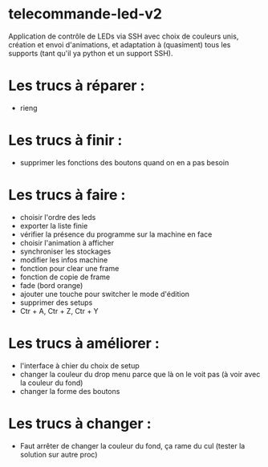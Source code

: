# telecommande-led-v2

Application de contrôle de LEDs via SSH avec choix de couleurs unis, création et envoi d'animations, et adaptation à (quasiment) tous les supports (tant qu'il ya python et un support SSH).

# Les trucs à réparer :
- rieng

# Les trucs à finir :
- supprimer les fonctions des boutons quand on en a pas besoin

# Les trucs à faire :
- choisir l'ordre des leds
- exporter la liste finie
- vérifier la présence du programme sur la machine en face
- choisir l'animation à afficher
- synchroniser les stockages
- modifier les infos machine
- fonction pour clear une frame
- fonction de copie de frame
- fade (bord orange)
- ajouter une touche pour switcher le mode d'édition
- supprimer des setups
- Ctr + A, Ctr + Z, Ctr + Y

# Les trucs à améliorer :
- l'interface à chier du choix de setup
- changer la couleur du drop menu parce que là on le voit pas (à voir avec la couleur du fond)
- changer la forme des boutons

# Les trucs à changer :
- Faut arrêter de changer la couleur du fond, ça rame du cul (tester la solution sur autre proc)